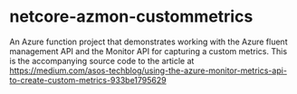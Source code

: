 # netcore-azmon-custommetrics
An Azure function project that demonstrates working with the Azure fluent management API and the Monitor API for capturing a custom metrics. This is the accompanying source code to the article at https://medium.com/asos-techblog/using-the-azure-monitor-metrics-api-to-create-custom-metrics-933be1795629
